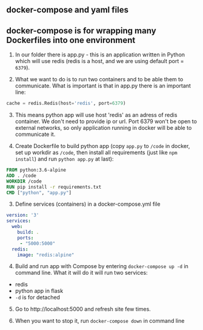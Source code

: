 ## docker-compose and yaml files

## docker-compose is for wrapping many Dockerfiles into one environment

1. In our folder there is app.py - this is an application written in Python which will use redis (redis is a host, and we are using default port = `6379`).

2. What we want to do is to run two containers and to be able them to communicate. What is important is that in app.py there is an important line:

```python
cache = redis.Redis(host='redis', port=6379)
```

3. This means python app will use host 'redis' as an adress of redis container. We don't need to provide ip or url. Port 6379 won't be open to external networks, so only application running in docker will be able to communicate it.

2. Create Dockerfile to build python app (copy `app.py` to `/code` in docker, set up workdir as `/code`, then install all requirements (just like `npm install`) and run `python app.py` at last):

```Dockerfile
FROM python:3.6-alpine
ADD . /code
WORKDIR /code
RUN pip install -r requirements.txt
CMD ["python", "app.py"]
```

3. Define services (containers) in a docker-compose.yml file

```yaml
version: '3'
services:
  web:
    build: .
    ports:
     - "5000:5000"
  redis:
    image: "redis:alpine"
```

4. Build and run app with Compose by entering `docker-compose up -d` in command line. What it will do it will run two services: 
- redis
- python app in flask
- `-d` is for detached

5. Go to http://localhost:5000 and refresh site few times.

6. When you want to stop it, run `docker-compose down` in command line